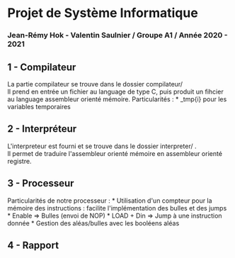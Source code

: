 # Projet de Système Informatique
### Jean-Rémy Hok - Valentin Saulnier / Groupe A1 / Année 2020 - 2021  
## 1 - Compilateur 
La partie compilateur se trouve dans le dossier compilateur/  
Il prend en entrée un fichier au language de type C, puis produit un fihcier au language assembleur orienté mémoire.
Particularités : 
    * _tmp{i} pour les variables temporaires

## 2 - Interpréteur 
L'interpreteur est fourni et se trouve dans le dossier interpreter/ .  
Il permet de traduire l'assembleur orienté mémoire en assembleur orienté registre.

## 3 - Processeur
Particularités de notre processeur : 
    * Utilisation d'un compteur pour la mémoire des instructions : facilite l'implémentation des bulles et des jumps
        * Enable => Bulles (envoi de NOP)
        * LOAD + Din => Jump à une instruction donnée
    * Gestion des aléas/bulles avec les booléens aléas

## 4 - Rapport 
